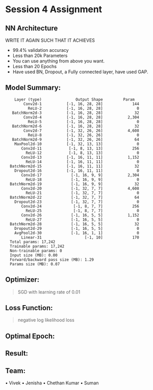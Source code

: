# Session 4 Assignment

## NN Architecture
WRITE IT AGAIN SUCH THAT IT ACHIEVES
 - 99.4% validation accuracy
 - Less than 20k Parameters
 - You can use anything from above you want. 
 - Less than 20 Epochs
 - Have used BN, Dropout, a Fully connected layer, have used GAP. 

## Model Summary:
        Layer (type)               Output Shape         Param 
            Conv2d-1           [-1, 16, 28, 28]             144
              ReLU-2           [-1, 16, 28, 28]               0
       BatchNorm2d-3           [-1, 16, 28, 28]              32
            Conv2d-4           [-1, 16, 28, 28]           2,304
              ReLU-5           [-1, 16, 28, 28]               0
       BatchNorm2d-6           [-1, 16, 28, 28]              32
            Conv2d-7           [-1, 32, 26, 26]           4,608
              ReLU-8           [-1, 32, 26, 26]               0
       BatchNorm2d-9           [-1, 32, 26, 26]              64
        MaxPool2d-10           [-1, 32, 13, 13]               0
           Conv2d-11            [-1, 8, 13, 13]             256
             ReLU-12            [-1, 8, 13, 13]               0
           Conv2d-13           [-1, 16, 11, 11]           1,152
             ReLU-14           [-1, 16, 11, 11]               0
      BatchNorm2d-15           [-1, 16, 11, 11]              32
        Dropout2d-16           [-1, 16, 11, 11]               0
           Conv2d-17             [-1, 16, 9, 9]           2,304
             ReLU-18             [-1, 16, 9, 9]               0
      BatchNorm2d-19             [-1, 16, 9, 9]              32
           Conv2d-20             [-1, 32, 7, 7]           4,608
             ReLU-21             [-1, 32, 7, 7]               0
      BatchNorm2d-22             [-1, 32, 7, 7]              64
        Dropout2d-23             [-1, 32, 7, 7]               0
           Conv2d-24              [-1, 8, 7, 7]             256
             ReLU-25              [-1, 8, 7, 7]               0
           Conv2d-26             [-1, 16, 5, 5]           1,152
             ReLU-27             [-1, 16, 5, 5]               0
      BatchNorm2d-28             [-1, 16, 5, 5]              32
        Dropout2d-29             [-1, 16, 5, 5]               0
        AvgPool2d-30             [-1, 16, 1, 1]               0
           Linear-31                   [-1, 10]             170
      Total params: 17,242
      Trainable params: 17,242
      Non-trainable params: 0
      Input size (MB): 0.00
      Forward/backward pass size (MB): 1.29
      Params size (MB): 0.07


## Optimizer:
 > SGD with learning rate of 0.01

## Loss Function:
 > negative log likelihood loss

## Optimal Epoch:

## Result:

## Team:             
•	Vivek 
•	Jenisha 
•	Chethan Kumar
•	Suman
